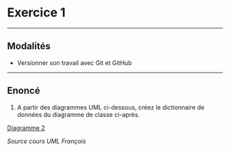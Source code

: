 # Exercice 1

---

## Modalités

- Versionner son travail avec Git et GitHub

---

## Enoncé

1. A partir des diagrammes UML ci-dessous, créez le dictionnaire de données du diagramme de classe ci-après.

[Diagramme 2](./img/poo-tp-4.png)

*Source cours UML François*
